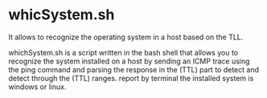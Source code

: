 # whicSystem.sh
It allows to recognize the operating system in a host based on the TLL.

whichSystem.sh is a script written in the bash shell that allows you to recognize the system installed on a host by sending an ICMP trace using the ping 
command and parsing the response in the (TTL) part to detect and detect through the (TTL) ranges. report by terminal the installed system is windows 
or linux.
